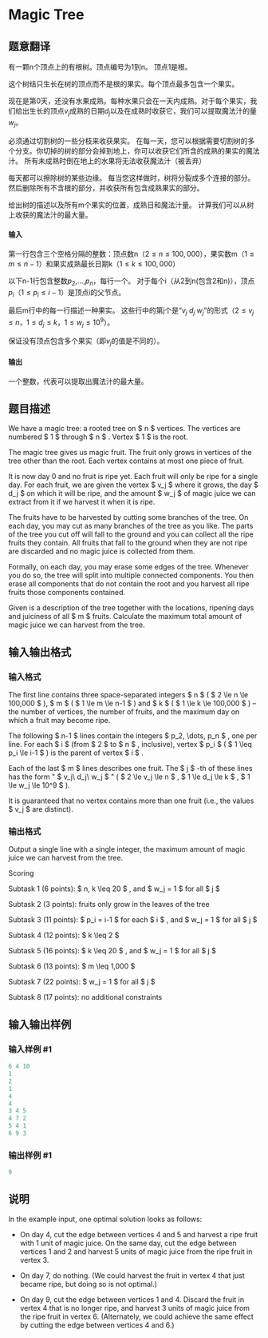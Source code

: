 # Magic Tree

## 题意翻译

有一颗n个顶点上的有根树。顶点编号为1到n。 顶点1是根。

这个树结只生长在树的顶点而不是根的果实。每个顶点最多包含一个果实。

现在是第0天，还没有水果成熟。每种水果只会在一天内成熟。对于每个果实，我们给出生长的顶点$v_j$成熟的日期$d_j$以及在成熟时收获它，我们可以提取魔法汁的量$w_j$。

必须通过切割树的一些分枝来收获果实。 在每一天，您可以根据需要切割树的多个分支。你切掉的树的部分会掉到地上，你可以收获它们所含的成熟的果实的魔法汁。 所有未成熟时倒在地上的水果将无法收获魔法汁（被丢弃）

每天都可以擦除树的某些边缘。 每当您这样做时，树将分裂成多个连接的部分。 然后删除所有不含根的部分，并收获所有包含成熟果实的部分。

给出树的描述以及所有m个果实的位置，成熟日和魔法汁量。 计算我们可以从树上收获的魔法汁的最大量。

#### 输入

第一行包含三个空格分隔的整数：顶点数n（$2≤n≤100,000$），果实数m（$1≤m≤n-1$）和果实成熟最长日期k（$1≤k≤100,000$）

以下n-1行包含整数$p_2$,$...$,$p_n$，每行一个。 对于每个i（从2到n(包含2和n)），顶点$p_i$（$1≤p_i≤i-1$）是顶点i的父节点。

最后m行中的每一行描述一种果实。 这些行中的第j个是“$v_j$ $d_j$ $w_j$”的形式（$2≤v_j≤n$，$1≤d_j≤k$，$1≤w_j≤10^9$）。

保证没有顶点包含多个果实（即$v_j$的值是不同的）。

#### 输出

一个整数，代表可以提取出魔法汁的最大量。

## 题目描述

We have a magic tree: a rooted tree on $ n $ vertices. The vertices are numbered $ 1 $ through $ n $ . Vertex $ 1 $ is the root.

The magic tree gives us magic fruit. The fruit only grows in vertices of the tree other than the root. Each vertex contains at most one piece of fruit.

It is now day 0 and no fruit is ripe yet. Each fruit will only be ripe for a single day. For each fruit, we are given the vertex $ v_j $ where it grows, the day $ d_j $ on which it will be ripe, and the amount $ w_j $ of magic juice we can extract from it if we harvest it when it is ripe.

The fruits have to be harvested by cutting some branches of the tree. On each day, you may cut as many branches of the tree as you like. The parts of the tree you cut off will fall to the ground and you can collect all the ripe fruits they contain. All fruits that fall to the ground when they are not ripe are discarded and no magic juice is collected from them.

Formally, on each day, you may erase some edges of the tree. Whenever you do so, the tree will split into multiple connected components. You then erase all components that do not contain the root and you harvest all ripe fruits those components contained.

Given is a description of the tree together with the locations, ripening days and juiciness of all $ m $ fruits. Calculate the maximum total amount of magic juice we can harvest from the tree.

## 输入输出格式

### 输入格式

The first line contains three space-separated integers $ n $ ( $ 2 \le n \le 100,000 $ ), $ m $ ( $ 1 \le m \le n-1 $ ) and $ k $ ( $ 1 \le k \le 100,000 $ ) – the number of vertices, the number of fruits, and the maximum day on which a fruit may become ripe.

The following $ n-1 $ lines contain the integers $ p_2, \dots, p_n $ , one per line. For each $ i $ (from $ 2 $ to $ n $ , inclusive), vertex $ p_i $ ( $ 1 \leq p_i \le i-1 $ ) is the parent of vertex $ i $ .

Each of the last $ m $ lines describes one fruit. The $ j $ -th of these lines has the form " $ v_j\ d_j\ w_j $ " ( $ 2 \le v_j \le n $ , $ 1 \le d_j \le k $ , $ 1 \le w_j \le 10^9 $ ).

It is guaranteed that no vertex contains more than one fruit (i.e., the values $ v_j $ are distinct).

### 输出格式

Output a single line with a single integer, the maximum amount of magic juice we can harvest from the tree.

Scoring

Subtask 1 (6 points): $ n, k \leq 20 $ , and $ w_j = 1 $ for all $ j $

Subtask 2 (3 points): fruits only grow in the leaves of the tree

Subtask 3 (11 points): $ p_i = i-1 $ for each $ i $ , and $ w_j = 1 $ for all $ j $

Subtask 4 (12 points): $ k \leq 2 $

Subtask 5 (16 points): $ k \leq 20 $ , and $ w_j = 1 $ for all $ j $

Subtask 6 (13 points): $ m \leq 1,000 $

Subtask 7 (22 points): $ w_j = 1 $ for all $ j $

Subtask 8 (17 points): no additional constraints

## 输入输出样例

### 输入样例 #1

```cpp
6 4 10
1
2
1
4
4
3 4 5
4 7 2
5 4 1
6 9 3

```
### 输出样例 #1

```cpp
9

```
## 说明

In the example input, one optimal solution looks as follows:

- On day 4, cut the edge between vertices 4 and 5 and harvest a ripe fruit with 1 unit of magic juice. On the same day, cut the edge between vertices 1 and 2 and harvest 5 units of magic juice from the ripe fruit in vertex 3.

- On day 7, do nothing. (We could harvest the fruit in vertex 4 that just became ripe, but doing so is not optimal.)

- On day 9, cut the edge between vertices 1 and 4. Discard the fruit in vertex 4 that is no longer ripe, and harvest 3 units of magic juice from the ripe fruit in vertex 6. (Alternately, we could achieve the same effect by cutting the edge between vertices 4 and 6.)

